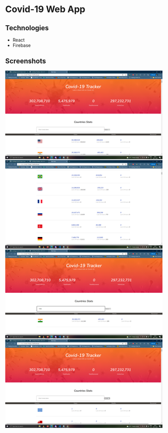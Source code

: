 # Covid-19 Web App

## Technologies
  * React
  * Firebase



## Screenshots
<img src="/screenshots/Screenshot_1.png" width = 500>
<img src="/screenshots/Screenshot_2.png" width = 500>
<img src="/screenshots/Screenshot_3.png" width = 500>
<img src="/screenshots/Screenshot_4.png" width = 500>
